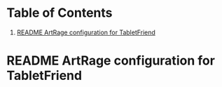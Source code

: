 
# Table of Contents

1.  [README ArtRage configuration for TabletFriend](#org1f7c65b)



<a id="org1f7c65b"></a>

# README ArtRage configuration for TabletFriend
